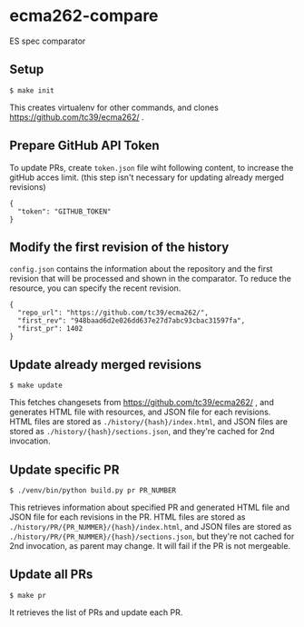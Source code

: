 # ecma262-compare

ES spec comparator

## Setup

```
$ make init
```

This creates virtualenv for other commands, and clones https://github.com/tc39/ecma262/ .

## Prepare GitHub API Token

To update PRs, create `token.json` file wiht following content, to increase the gitHub acces limit.
(this step isn't necessary for updating already merged revisions)

```
{
  "token": "GITHUB_TOKEN"
}
```

## Modify the first revision of the history

`config.json` contains the information about the repository and the first revision that will be processed and shown in the comparator.
To reduce the resource, you can specify the recent revision.

```
{
  "repo_url": "https://github.com/tc39/ecma262/",
  "first_rev": "948baad6d2e026dd637e27d7abc93cbac31597fa",
  "first_pr": 1402
}
```

## Update already merged revisions

```
$ make update
```

This fetches changesets from https://github.com/tc39/ecma262/ , and generates HTML file with resources, and JSON file for each revisions.
HTML files are stored as `./history/{hash}/index.html`, and JSON files are stored as `./history/{hash}/sections.json`, and they're cached for 2nd invocation.

## Update specific PR

```
$ ./venv/bin/python build.py pr PR_NUMBER
```

This retrieves information about specified PR and generated HTML file and JSON file for each revisions in the PR.
HTML files are stored as `./history/PR/{PR_NUMMER}/{hash}/index.html`, and JSON files are stored as `./history/PR/{PR_NUMMER}/{hash}/sections.json`, but they're not cached for 2nd invocation, as parent may change.
It will fail if the PR is not mergeable.

## Update all PRs

```
$ make pr
```

It retrieves the list of PRs and update each PR.
